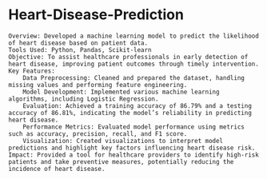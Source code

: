 # Heart-Disease-Prediction
    Overview: Developed a machine learning model to predict the likelihood of heart disease based on patient data.
    Tools Used: Python, Pandas, Scikit-learn
    Objective: To assist healthcare professionals in early detection of heart disease, improving patient outcomes through timely intervention.
    Key Features:
        Data Preprocessing: Cleaned and prepared the dataset, handling missing values and performing feature engineering.
        Model Development: Implemented various machine learning algorithms, including Logistic Regression.
        Evaluation: Achieved a training accuracy of 86.79% and a testing accuracy of 86.81%, indicating the model’s reliability in predicting heart disease.
        Performance Metrics: Evaluated model performance using metrics such as accuracy, precision, recall, and F1 score.
        Visualization: Created visualizations to interpret model predictions and highlight key factors influencing heart disease risk.
    Impact: Provided a tool for healthcare providers to identify high-risk patients and take preventive measures, potentially reducing the incidence of heart disease.
